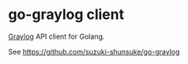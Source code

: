 # go-graylog client

[Graylog](https://www.graylog.org/) API client for Golang.

See https://github.com/suzuki-shunsuke/go-graylog

